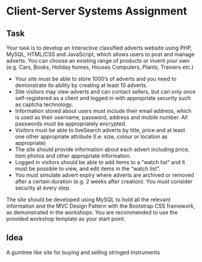 # Client-Server Systems Assignment

## Task
Your task is to develop an Interactive classified adverts website using 
PHP, MySQL, HTML/CSS and JavaScript, which allows users to post and 
manage adverts. You can choose an existing range of products or invent 
your own (e.g. Cars, Books, Holiday homes, Houses Computers, Plants, 
Trainers etc.)

 - Your site must be able to store 1000’s of adverts and you need to 
demonstrate its ability by creating at least 10 adverts. 
 - Site visitors may view adverts and can contact sellers, but can only once 
self-registered as a client and logged in with appropriate security 
such as captcha technology.
 - Information stored about users must include their email address, which 
is used as their username, password, address and mobile number. All 
passwords must be appropriately encrypted.
 - Visitors must be able to liveSearch adverts by title, price and at least one 
other appropriate attribute (I.e: size, colour or location as 
appropriate)
 - The site should provide information about each advert including price, 
item photos and other appropriate information.
 - Logged in visitors should be able to add items to a “watch list” and 
it must be possible to view, and edit items in the “watch list”. 
 - You must simulate advert expiry where adverts are archived or removed 
after a certain duration (e.g. 2 weeks after creation). You must 
consider security at every step.

The site should be developed using MySQL to hold all the relevant 
information and the MVC Design Pattern with the Bootstrap CSS framework,
 as demonstrated in the workshops. You are recommended to use the 
 provided workshop template as your start point.
 
 ## Idea
 A gumtree like site for buying and selling stringed instruments
